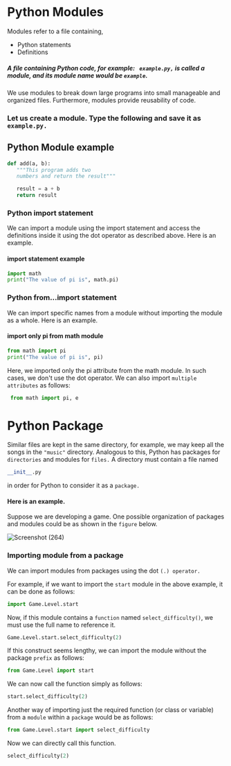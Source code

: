 # Python Modules

Modules refer to a file containing,
* Python statements
* Definitions
##### A file containing Python code, for example: ` example.py,` is called a module, and its module name would be `example`.
We use modules to break down large programs into small manageable and organized files. Furthermore, modules provide reusability of code.

### Let us create a module. Type the following and save it as `example.py.`

## Python Module example
````python
def add(a, b):
   """This program adds two
   numbers and return the result"""

   result = a + b
   return result
 ````
### Python import statement
We can import a module using the import statement and access the definitions inside it using the dot operator as described above. Here is an example.

#### import statement example
````python
import math
print("The value of pi is", math.pi)
````
### Python from...import statement
We can import specific names from a module without importing the module as a whole. Here is an example.
#### import only pi from math module
````python
from math import pi
print("The value of pi is", pi)
````
Here, we imported only the pi attribute from the math module.
In such cases, we don't use the dot operator. We can also import `multiple attributes` as follows:
````python
 from math import pi, e
````

# Python Package
Similar files are kept in the same directory, for example, we may keep all the songs in the `"music"` directory. Analogous to this, Python has packages for `directories` and modules for `files.`
A directory must contain a file named
````python
__init__.py
````
in order for Python to consider it as a `package.`
#### Here is an example.
Suppose we are developing a game. One possible organization of packages and modules could be as shown in the `figure` below.


![Screenshot (264)](https://user-images.githubusercontent.com/81691323/189830165-0ab7267b-5426-49f2-a55b-c660024c7806.png)




### Importing module from a package
We can import modules from packages using the dot `(.) operator.`

For example, if we want to import the `start` module in the above example, it can be done as follows:
````python
import Game.Level.start
````
Now, if this module contains a `function` named `select_difficulty()`, we must use the full name to reference it.
````python
Game.Level.start.select_difficulty(2)
````
If this construct seems lengthy, we can import the module without the package `prefix` as follows:
````python
from Game.Level import start
````
We can now call the function simply as follows:
````python
start.select_difficulty(2)
````
Another way of importing just the required function (or class or variable) from a `module` within a `package` would be as follows:
````python
from Game.Level.start import select_difficulty
````
Now we can directly call this function.
````python
select_difficulty(2)
````




